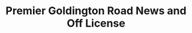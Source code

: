 ---
title: "Premier Goldington Road News and Off License"
url: /bedford/premier-goldington-road-news-and-off-license/
shop: convenience
---